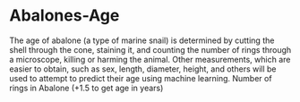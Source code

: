 # Abalones-Age

The age of abalone (a type of marine snail) is determined by cutting the shell through the cone, staining it, and counting the number of rings through a microscope, killing or harming the animal. Other measurements, which are easier to obtain, such as sex, length, diameter, height, and others will be used to attempt to predict their age using machine learning. Number of rings in Abalone (+1.5 to get age in years)
